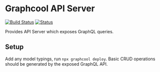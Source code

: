 # Graphcool API Server

[![Build Status](https://travis-ci.com/robertprice93/graphcool-api.svg?branch=master)](https://travis-ci.com/robertprice93/graphcool-api) [![Status](https://img.shields.io/uptimerobot/status/m782400712-c2e9c322fe156da25985fa1c.svg)](https://shields.io/)

Provides API Server which exposes GraphQL queries.

## Setup

Add any model typings, run `npx graphcool deploy`.
Basic CRUD operations should be generated by the exposed GraphQL API.